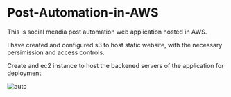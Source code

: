 # Post-Automation-in-AWS
This is social meadia post automation web application hosted in AWS.

I have created and configured s3 to host static website, with the necessary persimission and access controls.

Create and ec2 instance to host the backened servers of the application for deployment




![auto](https://github.com/user-attachments/assets/eaf61163-8177-4843-9716-569d665cb5f0)
